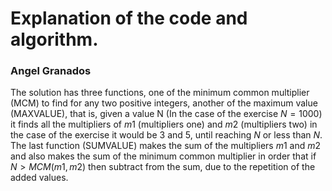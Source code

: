 # Explanation of the code and algorithm.

### Angel Granados 

The solution has three functions, one of the minimum common multiplier (MCM) to find for any two positive integers, another of the maximum value (MAXVALUE), that is, given a value N (In the case of the exercise $N = 1000$) it finds all the multipliers of $m1$ (multipliers one) and $m2$ (multipliers two) in the case of the exercise it would be $3$ and $5$, until reaching $N$ or less than $N$. The last function (SUMVALUE) makes the sum of the multipliers $m1$ and $m2$ and also makes the sum of the minimum common multiplier in order that if $N>MCM(m1,m2)$ then subtract from the sum, due to the repetition of the added values.